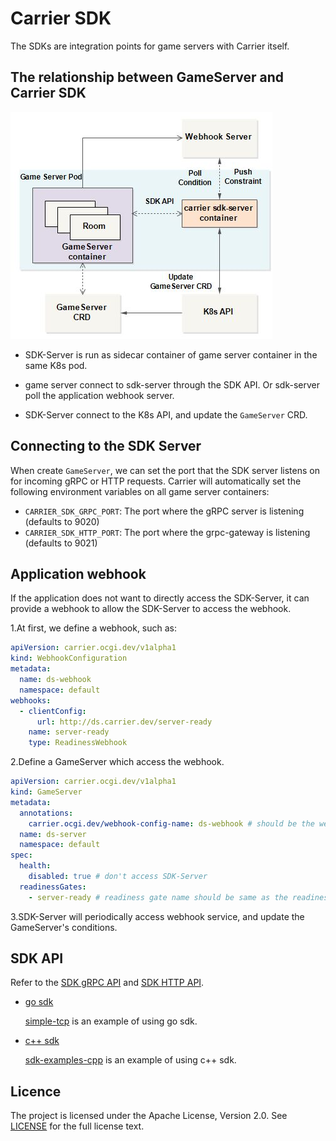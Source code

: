 # Carrier SDK

The SDKs are integration points for game servers with Carrier itself.

## The relationship between GameServer and Carrier SDK

![](./docs/assets/sdk_arch.jpg)

* SDK-Server is run as sidecar container of game server container in the same K8s pod.

* game server connect to sdk-server through the SDK API. Or sdk-server poll the application webhook server.

* SDK-Server connect to the K8s API, and update the `GameServer` CRD.

## Connecting to the SDK Server

When create `GameServer`, we can set the port that the SDK server listens on for incoming gRPC or HTTP requests.
Carrier will automatically set the following environment variables on all game server containers:

* `CARRIER_SDK_GRPC_PORT`: The port where the gRPC server is listening (defaults to 9020)
* `CARRIER_SDK_HTTP_PORT`: The port where the grpc-gateway is listening (defaults to 9021)

## Application webhook

If the application does not want to directly access the SDK-Server, it can provide a webhook to allow the SDK-Server to access the webhook.

1.At first, we define a webhook, such as:

```yaml
apiVersion: carrier.ocgi.dev/v1alpha1
kind: WebhookConfiguration
metadata:
  name: ds-webhook
  namespace: default
webhooks:
  - clientConfig:
      url: http://ds.carrier.dev/server-ready
    name: server-ready
    type: ReadinessWebhook
```

2.Define a GameServer which access the webhook.

```yaml
apiVersion: carrier.ocgi.dev/v1alpha1
kind: GameServer
metadata:
  annotations:
    carrier.ocgi.dev/webhook-config-name: ds-webhook # should be the webhook name
  name: ds-server
  namespace: default
spec:
  health:
    disabled: true # don't access SDK-Server
  readinessGates:
    - server-ready # readiness gate name should be same as the readiness gate name in webhook
```

3.SDK-Server will periodically access webhook service, and update the GameServer's conditions.

## SDK API

Refer to the [SDK gRPC API](./docs/API.md) and [SDK HTTP API](./docs/HTTP_API.md).

* [go sdk](./sdks/sdkgo)

  [simple-tcp](https://github.com/ocgi/sdk-examples/tree/master/simple-tcp) is an example of using go sdk.

* [c++ sdk](./sdks/sdkcpp)

  [sdk-examples-cpp](https://github.com/ocgi/sdk-examples-cpp) is an example of using c++ sdk.

## Licence

The project is licensed under the Apache License, Version 2.0. See [LICENSE](./LICENSE.md) for the full license text.
